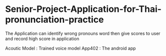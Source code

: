 # Senior-Project-Application-for-Thai-pronunciation-practice
The Application can identify wrong pronouns word then give scores to user and record high score in application


Acoutic Model : Trained voice model
App402 : The android app 